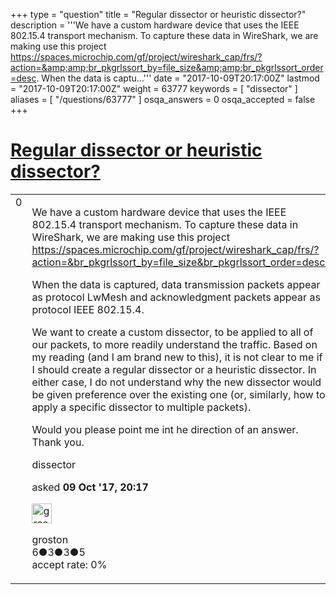+++
type = "question"
title = "Regular dissector or heuristic dissector?"
description = '''We have a custom hardware device that uses the IEEE 802.15.4 transport mechanism. To capture these data in WireShark, we are making use this project https://spaces.microchip.com/gf/project/wireshark_cap/frs/?action=&amp;amp;br_pkgrlssort_by=file_size&amp;amp;br_pkgrlssort_order=desc.  When the data is captu...'''
date = "2017-10-09T20:17:00Z"
lastmod = "2017-10-09T20:17:00Z"
weight = 63777
keywords = [ "dissector" ]
aliases = [ "/questions/63777" ]
osqa_answers = 0
osqa_accepted = false
+++

<div class="headNormal">

# [Regular dissector or heuristic dissector?](/questions/63777/regular-dissector-or-heuristic-dissector)

</div>

<div id="main-body">

<div id="askform">

<table id="question-table" style="width:100%;"><colgroup><col style="width: 50%" /><col style="width: 50%" /></colgroup><tbody><tr class="odd"><td style="width: 30px; vertical-align: top"><div class="vote-buttons"><span id="post-63777-upvote" class="ajax-command post-vote up" rel="nofollow" title="I like this post (click again to cancel)"> </span><div id="post-63777-score" class="post-score" title="current number of votes">0</div><span id="post-63777-downvote" class="ajax-command post-vote down" rel="nofollow" title="I dont like this post (click again to cancel)"> </span> <span id="favorite-mark" class="ajax-command favorite-mark" rel="nofollow" title="mark/unmark this question as favorite (click again to cancel)"> </span><div id="favorite-count" class="favorite-count"></div></div></td><td><div id="item-right"><div class="question-body"><p>We have a custom hardware device that uses the IEEE 802.15.4 transport mechanism. To capture these data in WireShark, we are making use this project <a href="https://spaces.microchip.com/gf/project/wireshark_cap/frs/?action=&amp;br_pkgrlssort_by=file_size&amp;br_pkgrlssort_order=desc.">https://spaces.microchip.com/gf/project/wireshark_cap/frs/?action=&amp;br_pkgrlssort_by=file_size&amp;br_pkgrlssort_order=desc.</a></p><p>When the data is captured, data transmission packets appear as protocol LwMesh and acknowledgment packets appear as protocol IEEE 802.15.4.</p><p>We want to create a custom dissector, to be applied to all of our packets, to more readily understand the traffic. Based on my reading (and I am brand new to this), it is not clear to me if I should create a regular dissector or a heuristic dissector. In either case, I do not understand why the new dissector would be given preference over the existing one (or, similarly, how to apply a specific dissector to multiple packets).</p><p>Would you please point me int he direction of an answer. Thank you.</p></div><div id="question-tags" class="tags-container tags"><span class="post-tag tag-link-dissector" rel="tag" title="see questions tagged &#39;dissector&#39;">dissector</span></div><div id="question-controls" class="post-controls"></div><div class="post-update-info-container"><div class="post-update-info post-update-info-user"><p>asked <strong>09 Oct '17, 20:17</strong></p><img src="https://secure.gravatar.com/avatar/efb7a1f078cc0924d400ddc530222272?s=32&amp;d=identicon&amp;r=g" class="gravatar" width="32" height="32" alt="groston&#39;s gravatar image" /><p><span>groston</span><br />
<span class="score" title="6 reputation points">6</span><span title="3 badges"><span class="badge1">●</span><span class="badgecount">3</span></span><span title="3 badges"><span class="silver">●</span><span class="badgecount">3</span></span><span title="5 badges"><span class="bronze">●</span><span class="badgecount">5</span></span><br />
<span class="accept_rate" title="Rate of the user&#39;s accepted answers">accept rate:</span> <span title="groston has no accepted answers">0%</span></p></div></div><div id="comments-container-63777" class="comments-container"></div><div id="comment-tools-63777" class="comment-tools"></div><div class="clear"></div><div id="comment-63777-form-container" class="comment-form-container"></div><div class="clear"></div></div></td></tr></tbody></table>

</div>

</div>

